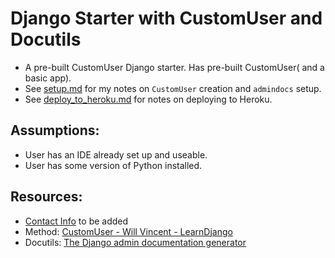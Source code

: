 # Django Starter with CustomUser and Docutils
* A pre-built CustomUser Django starter. Has pre-built CustomUser( and a basic app).
* See [setup.md](notes/setup.md) for my notes on `CustomUser` creation and `admindocs` setup.
* See [deploy_to_heroku.md](notes/deploy_to_heroku.md) for notes on deploying to Heroku.


## Assumptions:
* User has an IDE already set up and useable.
* User has some version of Python installed.

## Resources:
* [Contact Info]() to be added
* Method: [CustomUser - Will Vincent - LearnDjango](https://learndjango.com/tutorials/django-custom-user-model)
* Docutils: [The Django admin documentation generator](https://docs.djangoproject.com/en/4.0/ref/contrib/admin/admindocs/)
